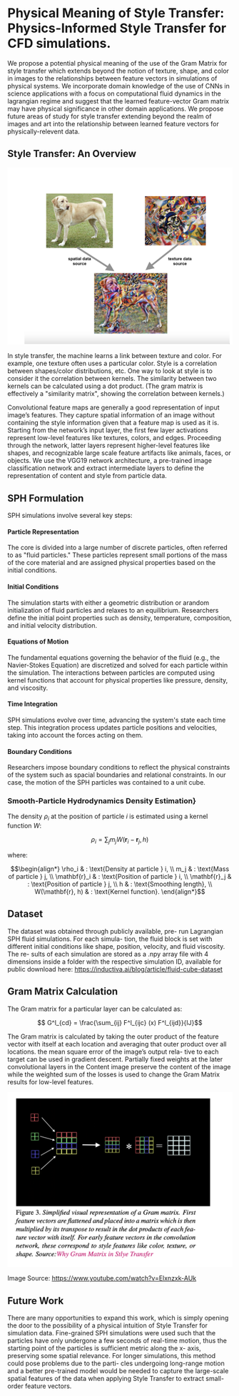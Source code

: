 # Physical Meaning of Style Transfer: Physics-Informed Style Transfer for CFD simulations.

We propose a potential physical meaning of the use
of the Gram Matrix for style transfer which extends beyond
the notion of texture, shape, and color in images to the relationships between feature vectors in simulations of physical
systems. We incorporate domain knowledge of the use of
CNNs in science applications with a focus on computational
fluid dynamics in the lagrangian regime and suggest that the
learned feature-vector Gram matrix may have physical significance in other domain applications. We propose future
areas of study for style transfer extending beyond the realm
of images and art into the relationship between learned feature vectors for physically-relevent data.


## Style Transfer: An Overview

![image](st_ex.png)

In style transfer, the machine learns a link between texture and color. For example, one texture often uses a particular color. Style is a correlation between shapes/color distributions, etc. One way to look at style is to consider it the correlation between kernels. The similarity between two kernels can be calculated using a dot product. (The gram matrix is effectively a "similarity matrix", showing the correlation between kernels.)

Convolutional feature maps are generally a good representation of input image’s features. They capture spatial
information of an image without containing the style information given that a feature map is used as it is. Starting from the network’s input layer, the first few layer
activations represent low-level features like textures, colors,
and edges. Proceeding through the network, latter layers
represent higher-level features like shapes, and recognizable
large scale feature artifacts like animals, faces, or objects.
We use the VGG19 network architecture, a pre-trained image classification network and extract intermediate layers to
define the representation of content and style from particle
data.


## SPH Formulation

SPH simulations involve several key steps:

#### Particle Representation
The core is divided into a large number of discrete particles, often referred to as "fluid particles." These particles represent small portions of the mass of the core material and are assigned physical properties based on the initial conditions.
    
#### Initial Conditions 
The simulation starts with either a geometric distribution or arandom initialization of fluid particles and relaxes to an equilibrium. Researchers define the initial point properties such as density, temperature, composition, and initial velocity distribution.

#### Equations of Motion
The fundamental equations governing the behavior of the fluid (e.g., the Navier-Stokes Equation) are discretized and solved for each particle within the simulation. The interactions between particles are computed using kernel functions that account for physical properties like pressure, density, and viscosity.
    
#### Time Integration
SPH simulations evolve over time, advancing the system's state each time step. This integration process updates particle positions and velocities, taking into account the forces acting on them.
    
#### Boundary Conditions
Researchers impose boundary conditions to reflect the physical constraints of the system such as spacial boundaries and relational constraints. In our case, the motion of the SPH particles was contained to a unit cube.



### Smooth-Particle Hydrodynamics Density Estimation}

The density $\rho_i$ at the position of particle $i$ is estimated using a kernel function $W$:


$$ \rho_i = \sum_j m_j W(\mathbf{r}_i - \mathbf{r}_j, h)$$

where:

$$\begin{align*}
\rho_i & : \text{Density at particle } i, \\
m_j & : \text{Mass of particle } j, \\
\mathbf{r}_i & : \text{Position of particle } i, \\
\mathbf{r}_j & : \text{Position of particle } j, \\
h & : \text{Smoothing length}, \\
W(\mathbf{r}, h) & : \text{Kernel function}.
\end{align*}$$


## Dataset 

The dataset was obtained through publicly available, pre-
run Lagrangian SPH fluid simulations. For each simula-
tion, the fluid block is set with different initial conditions
like shape, position, velocity, and fluid viscosity. The re-
sults of each simulation are stored as a .npy array file with
4 dimensions inside a folder with the respective simulation
ID, available for public download here: https://inductiva.ai/blog/article/fluid-cube-dataset

## Gram Matrix Calculation 

 The Gram matrix for a particular layer can be calculated as:

$$ G^l_{cd} = \frac{\sum_{ij} F^l_{ijc} (x) F^l_{ijd}}{IJ}$$

The Gram matrix is calculated by taking the outer product of
the feature vector with itself at each location and averaging
that outer product over all locations. the mean square error of the image’s output rela-
tive to each target can be used in gradient descent. Partially
fixed weights at the later convolutional layers in the Content
image preserve the content of the image while the weighted
sum of the losses is used to change the Gram Matrix results
for low-level features.


![image](gram.png)

Image Source: https://www.youtube.com/watch?v=Elxnzxk-AUk

## Future Work

There are many opportunities to expand this work, which
is simply opening the door to the possibility of a physical intuition of Style Transfer for simulation data. Fine-grained
SPH simulations were used such that the particles have only
undergone a few seconds of real-time motion, thus the starting point of the particles is sufficient metric along the x-
axis, preserving some spatial relevance. For longer simulations, this method could pose problems due to the parti-
cles undergoing long-range motion and a better pre-trained
model would be needed to capture the large-scale spatial
features of the data when applying Style Transfer to extract
small-order feature vectors. 

